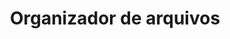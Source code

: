 ---
sidebar_position: 0
title: Organizador de arquivos
slug: /sprint-2/programação/Rust/sprint-readme
---